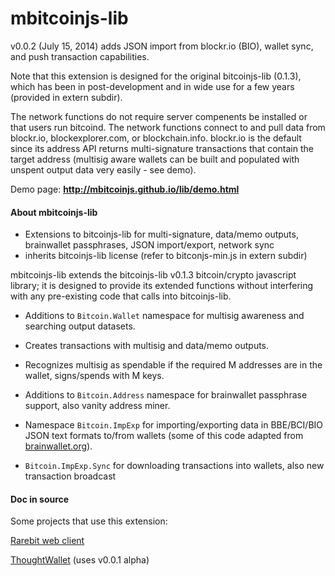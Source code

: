 mbitcoinjs-lib
===

v0.0.2 (July 15, 2014) adds JSON import from blockr.io (BIO), wallet sync, and push transaction capabilities.

Note that this extension is designed for the original bitcoinjs-lib (0.1.3), which has been in post-development and in wide use for a few years (provided in extern subdir). 

The network functions do not require server compenents be installed or that users run bitcoind. The network functions connect to and pull data from blockr.io, blockexplorer.com, or blockchain.info. blockr.io is the default since its address API returns multi-signature transactions that contain the target address (multisig aware wallets can be built and populated with unspent output data very easily - see demo).

Demo page: <b><a href="http://mbitcoinjs.github.io/lib/demo.html">http://mbitcoinjs.github.io/lib/demo.html</a></b>


<h4>About mbitcoinjs-lib</h4>

 - Extensions to bitcoinjs-lib for multi-signature, data/memo outputs, brainwallet passphrases, JSON import/export, network sync
 - inherits bitcoinjs-lib license (refer to bitconjs-min.js in extern subdir)

mbitcoinjs-lib extends the bitcoinjs-lib v0.1.3 bitcoin/crypto javascript library; it is designed to provide its extended functions without interfering with any pre-existing code that calls into bitcoinjs-lib.

- Additions to <code>Bitcoin.Wallet</code> namespace for multisig awareness and searching output datasets.

- Creates transactions with multisig and data/memo outputs.

- Recognizes multisig as spendable if the required M addresses are in the wallet, signs/spends with M keys. 
    
- Additions to <code>Bitcoin.Address</code> namespace for brainwallet passphrase support, also vanity address miner.

- Namespace <code>Bitcoin.ImpExp</code> for importing/exporting data in BBE/BCI/BIO JSON text formats to/from wallets (some of this code adapted from <a href="http://brainwallet.org">brainwallet.org</a>).

- <code>Bitcoin.ImpExp.Sync</code> for downloading transactions into wallets, also new transaction broadcast



<h4>Doc in source</h4>


Some projects that use this extension: 

<a href="http://rarebit.github.io/project/">Rarebit web client</a>

<a href="http://thoughtwallet.github.io/wallet/">ThoughtWallet</a> (uses v0.0.1 alpha)
